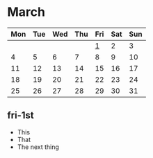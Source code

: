 # March

| Mon | Tue | Wed | Thu | Fri           | Sat | Sun |
| --- | --- | --- | --- | ------------- | --- | --- |
|     |     |     |     | [1](#fri-1st) | 2   | 3   |
| 4   | 5   | 6   | 7   | 8             | 9   | 10  |
| 11  | 12  | 13  | 14  | 15            | 16  | 17  |
| 18  | 19  | 20  | 21  | 22            | 23  | 24  |
| 25  | 26  | 27  | 28  | 29            | 30  | 31  |

## fri-1st

- This
- That
- The next thing

<!-- Continue here: https://mdcal.io/ -->
